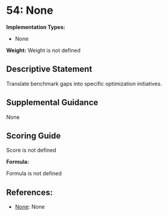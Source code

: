 # 54: None

**Implementation Types:**

- None

**Weight:** Weight is not defined

## Descriptive Statement

Translate benchmark gaps into specific optimization initiatives.

## Supplemental Guidance

None

## Scoring Guide

Score is not defined

**Formula:**

Formula is not defined

## References:

- [None](None): None
